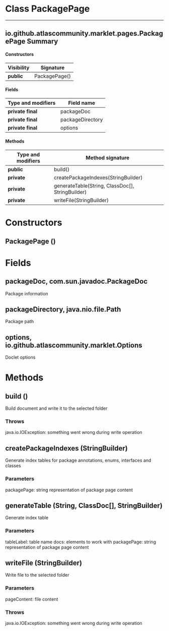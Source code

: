 Class PackagePage
=================
---
io.github.atlascommunity.marklet.pages.PackagePage
Summary
-------
#### Constructors
| Visibility | Signature     |
| ---------- | ------------- |
| **public** | PackagePage() |
#### Fields
| Type and modifiers | Field name       |
| ------------------ | ---------------- |
| **private final**  | packageDoc       |
| **private final**  | packageDirectory |
| **private final**  | options          |
#### Methods
| Type and modifiers | Method signature                                 |
| ------------------ | ------------------------------------------------ |
| **public**         | build()                                          |
| **private**        | createPackageIndexes(StringBuilder)              |
| **private**        | generateTable(String, ClassDoc[], StringBuilder) |
| **private**        | writeFile(StringBuilder)                         |

Constructors
============
PackagePage ()
--------------


Fields
======
packageDoc, com.sun.javadoc.PackageDoc
--------------------------------------
Package information

packageDirectory, java.nio.file.Path
------------------------------------
Package path

options, io.github.atlascommunity.marklet.Options
-------------------------------------------------
Doclet options


Methods
=======
build ()
--------
Build document and write it to the selected folder
### Throws
java.io.IOException: something went wrong during write operation

createPackageIndexes (StringBuilder)
------------------------------------
Generate index tables for package annotations, enums, interfaces and classes
### Parameters
packagePage: string representation of package page content


generateTable (String, ClassDoc[], StringBuilder)
-------------------------------------------------
Generate index table
### Parameters
tableLabel: table name
docs: elements to work with
packagePage: string representation of package page content


writeFile (StringBuilder)
-------------------------
Write file to the selected folder
### Parameters
pageContent: file content

### Throws
java.io.IOException: something went wrong during write operation


